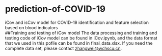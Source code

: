# prediction-of-COVID-19
iCov and isCov model for COVID-19 identification and feature selection based on blood indicators
<br>
##Training and testing of iCov model
The data processing and training and testing code of iCov model can be found in iCov.ipynb, and the data format that we used in this pofile can be found in final_data.xlsx. If you need the complete data set, please contact zhangwei@wchscu.cn.
